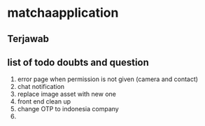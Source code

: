 
# matchaapplication
## Terjawab 

## list of todo doubts and question

1. error page when permission is not given (camera and contact)
2. chat notification
3. replace image asset with new one
4. front end clean up
5. change OTP to indonesia company
6. 